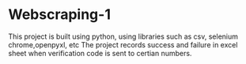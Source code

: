 # Webscraping-1
This project is built using python, using libraries such as csv, selenium chrome,openpyxl, etc
The project records success and failure in excel sheet when verification code is sent to certian numbers.
